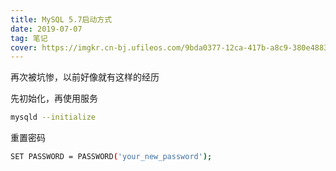 ```yaml
---
title: MySQL 5.7启动方式
date: 2019-07-07
tag: 笔记
cover: https://imgkr.cn-bj.ufileos.com/9bda0377-12ca-417b-a8c9-380e48834ade.png
---
```


再次被坑惨，以前好像就有这样的经历

先初始化，再使用服务
```bash
mysqld --initialize
```

重置密码
```bash
SET PASSWORD = PASSWORD('your_new_password');
```